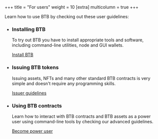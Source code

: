 +++
title = "For users"
weight = 10
[extra]
multicolumn = true
+++

Learn how to use BTB by checking out these user guidelines:

* ### Installing BTB

  To try out BTB you have to install appropriate tools and software, including
  command-line utilities, node and GUI wallets.

  <a href="/install" class="button button-secondary">Install BTB</a>

* ### Issuing BTB tokens

  Issuing assets, NFTs and many other standard BTB contracts is very simple and 
  doesn't require any programming skills.
  
  <a href="/power-user/#issue" class="button button-secondary">Issuer guidelines</a>

* ### Using BTB contracts

  Learn how to interact with BTB contracts and BTB assets as a power user using
  command-line tools by checking our advanced guidelines.
  
  <a href="/power-user" class="button button-secondary">Become power user</a>
